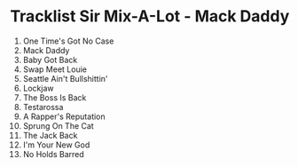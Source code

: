 # Tracklist Sir Mix-A-Lot - Mack Daddy
1. One Time's Got No Case
2. Mack Daddy
3. Baby Got Back
4. Swap Meet Louie
5. Seattle Ain't Bullshittin'
6. Lockjaw
7. The Boss Is Back
8. Testarossa
9. A Rapper's Reputation
10. Sprung On The Cat
11. The Jack Back
12. I'm Your New God
13. No Holds Barred